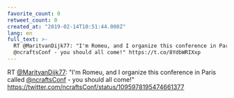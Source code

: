 ```yaml
---
favorite_count: 0
retweet_count: 0
created_at: "2019-02-14T10:51:44.000Z"
lang: en
full_text: >-
  RT @MaritvanDijk77: "I'm Romeu, and I organize this conference in Paris called
  @ncraftsConf - you should all come!" https://t.co/8YdbWRIXxp
---
```


RT [@MaritvanDijk77](https://twitter.com/MaritvanDijk77): "I'm Romeu, and I
organize this conference in Paris called
[@ncraftsConf](https://twitter.com/ncraftsConf) - you should all come!"
<https://twitter.com/ncraftsConf/status/1095978195474661377>
